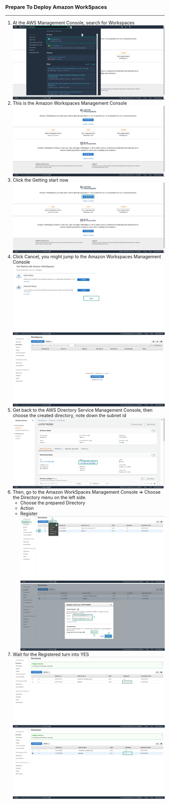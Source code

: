 ### Prepare To Deploy Amazon WorkSpaces
---
1. At the AWS Management Console, search for Workspaces
![Deploy Amazon Workspace](../../images/deploy-amazon-workspace-1.jpg)  
2. This is the Amazon Workspaces Management Console
![Deploy Amazon Workspace](../../images/deploy-amazon-workspace-2.jpg)  
3. Click the Getting start now
![Deploy Amazon Workspace](../../images/deploy-amazon-workspace-3.jpg)     
4. Click Cancel, you might jump to the Amazon Workspaces Management Console
![Deploy Amazon Workspace](../../images/deploy-amazon-workspace-4.jpg)  
![Deploy Amazon Workspace](../../images/deploy-amazon-workspace-5.jpg) 
5. Get back to the AWS Directory Service Management Console, then choose the created directory, note down the subnet id
![Deploy Amazon Workspace](../../images/deploy-amazon-workspace-7.jpg)  
6. Then, go to the Amazon WorkSpaces Management Console => Choose the Directory menu on the left side. 
   - Choose the prepared Directory 
   - Action
   - Register
![Deploy Amazon Workspace](../../images/deploy-amazon-workspace-6.jpg)  
![Deploy Amazon Workspace](../../images/deploy-amazon-workspace-8.jpg)  
7. Wait for the Registered turn into YES
![Deploy Amazon Workspace](../../images/deploy-amazon-workspace-9.jpg)  
![Deploy Amazon Workspace](../../images/deploy-amazon-workspace-10.jpg)    
